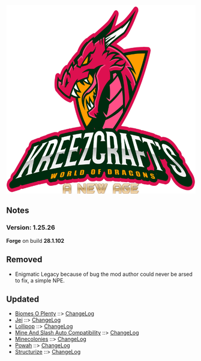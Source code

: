 ![WORLD OF DRAGONS - A NEW AGE LOGO](https://github.com/kreezxil/kreezcraft.com/blob/master/images/wodna.png)

## Notes
### Version: 1.25.26
**Forge** on build **28.1.102**

## Removed
- Enigmatic Legacy because of bug the mod author could never be arsed to fix, a simple NPE.

## Updated
- [Biomes O Plenty](https://www.curseforge.com/minecraft/mc-mods/biomes-o-plenty) ::> [ChangeLog](https://www.curseforge.com/minecraft/mc-mods/biomes-o-plenty/files/2835757)
- [Jei](https://www.curseforge.com/minecraft/mc-mods/jei) ::> [ChangeLog](https://www.curseforge.com/minecraft/mc-mods/jei/files/2835701)
- [Lollipop](https://www.curseforge.com/minecraft/mc-mods/lollipop) ::> [ChangeLog](https://www.curseforge.com/minecraft/mc-mods/lollipop/files/2835895)
- [Mine And Slash Auto Compatibility](https://www.curseforge.com/minecraft/mc-mods/mine-and-slash-auto-compatibility) ::> [ChangeLog](https://www.curseforge.com/minecraft/mc-mods/mine-and-slash-auto-compatibility/files/2835997)
- [Minecolonies](https://www.curseforge.com/minecraft/mc-mods/minecolonies) ::> [ChangeLog](https://www.curseforge.com/minecraft/mc-mods/minecolonies/files/2836230)
- [Powah](https://www.curseforge.com/minecraft/mc-mods/powah) ::> [ChangeLog](https://www.curseforge.com/minecraft/mc-mods/powah/files/2836243)
- [Structurize](https://www.curseforge.com/minecraft/mc-mods/structurize) ::> [ChangeLog](https://www.curseforge.com/minecraft/mc-mods/structurize/files/2835712)


